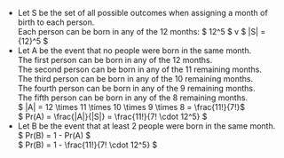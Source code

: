 <ul>
	<li> Let S be the set of all possible outcomes when assigning a month of birth to each person. <br/>
	Each person can be born in any of the 12 months: $ 12^5 $ v
	$ |S| = {12}^5 $
	<li>  Let A be the event that no people were born in the same month. <br/>
	The first person can be born in any of the 12 months. <br/>
	The second person can be born in any of the 11 remaining months. <br/>
	The third person can be born in any of the 10 remaining months. <br/>
	The fourth person can be born in any of the 9 remaining months. <br/>
	The fifth person can be born in any of the 8 remaining months. <br/>
	$ |A| = 12 \times 11 \times 10 \times 9 \times 8 = \frac{11!}{7!}$ <br/>
	$ Pr(A) = \frac{|A|}{|S|} = \frac{11!}{7! \cdot 12^5} $
	<li> Let B be the event that at least 2 people were born in the same month. <br/>
	$ Pr(B) = 1 - Pr(A) $ <br/>
	$ Pr(B) = 1 - \frac{11!}{7! \cdot 12^5} $
</ul>
